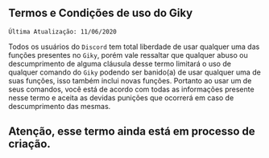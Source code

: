 ## Termos e Condições de uso do Giky
`Última Atualização: 11/06/2020`

Todos os usuários do `Discord` tem total liberdade de usar qualquer uma das funções presentes no `Giky`, porém vale ressaltar que qualquer abuso ou descumprimento de alguma cláusula desse termo limitará o uso de qualquer comando do `Giky` podendo ser banido(a) de usar qualquer uma de suas funções, isso também inclui novas funções. Portanto ao usar um de seus comandos, você está de acordo com todas as informações presente nesse termo e aceita as devidas punições que ocorrerá em caso de descumprimento das mesmas.

## Atenção, esse termo ainda está em processo de criação.
